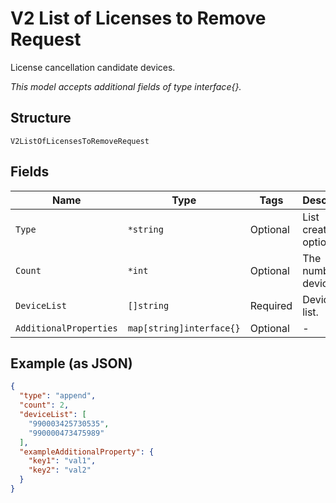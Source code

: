 
# V2 List of Licenses to Remove Request

License cancellation candidate devices.

*This model accepts additional fields of type interface{}.*

## Structure

`V2ListOfLicensesToRemoveRequest`

## Fields

| Name | Type | Tags | Description |
|  --- | --- | --- | --- |
| `Type` | `*string` | Optional | List creation option. |
| `Count` | `*int` | Optional | The number of devices. |
| `DeviceList` | `[]string` | Required | Device IMEI list. |
| `AdditionalProperties` | `map[string]interface{}` | Optional | - |

## Example (as JSON)

```json
{
  "type": "append",
  "count": 2,
  "deviceList": [
    "990003425730535",
    "990000473475989"
  ],
  "exampleAdditionalProperty": {
    "key1": "val1",
    "key2": "val2"
  }
}
```

